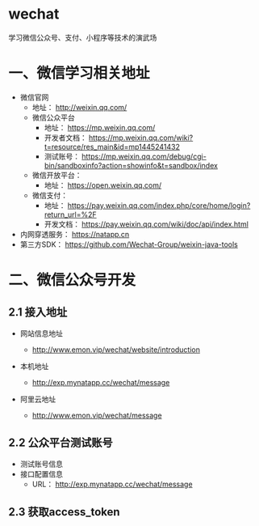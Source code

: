 # wechat
学习微信公众号、支付、小程序等技术的演武场



# 一、微信学习相关地址

- 微信官网
  - 地址： http://weixin.qq.com/
  - 微信公众平台
    - 地址： https://mp.weixin.qq.com/
    - 开发者文档： https://mp.weixin.qq.com/wiki?t=resource/res_main&id=mp1445241432
    - 测试账号： https://mp.weixin.qq.com/debug/cgi-bin/sandboxinfo?action=showinfo&t=sandbox/index
  - 微信开放平台：
    - 地址： https://open.weixin.qq.com/
  - 微信支付：
    - 地址： https://pay.weixin.qq.com/index.php/core/home/login?return_url=%2F
    - 开发文档： https://pay.weixin.qq.com/wiki/doc/api/index.html
- 内网穿透服务： https://natapp.cn
- 第三方SDK： https://github.com/Wechat-Group/weixin-java-tools



# 二、微信公众号开发

## 2.1 接入地址

- 网站信息地址
  - http://www.emon.vip/wechat/website/introduction


- 本机地址
  - http://exp.mynatapp.cc/wechat/message
- 阿里云地址
  - http://www.emon.vip/wechat/message

## 2.2 公众平台测试账号

- 测试账号信息
- 接口配置信息
  - URL： http://exp.mynatapp.cc/wechat/message

## 2.3 获取access_token



